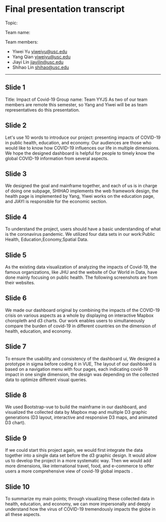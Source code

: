 # Final presentation transcript

Topic:

Team name:

Team members:

- Yiwei Yu <yiweiyu@usc.edu>
- Yang Qian <yiweiyu@usc.edu>
- Jiayi Lin <jiayilin@usc.edu>
- Shihao Lin <shihao@usc.edu>

---

## Slide 1
Title: Impact of Covid-19
Group name: Team YYJS
As two of our team members are remote this semester, so Yang and Yiwei will be as team representatives do this presentation.
## Slide 2
Let's use 10 words to introduce our project: presenting impacts of COVID-19 in public health, education, and economy. Our audiences are those who would like to know how COVID-19 influences our life in multiple dimensions. We hope the designed dashboard is helpful for people to timely know the global COVID-19 information from several aspects.
## Slide 3
We designed the goal and mainframe together, and each of us is in charge of doing one subpage, 
SHIHAO implements the web framework design, the health page is implemented by Yang, Yiwei works on the education page, and JIAYI is responsible for the economic section. 
## Slide 4
To understand the project, users should have a basic understanding of what is the coronavirus pandemic. We utilized four data sets in our work:Public Health, Education,Economy,Spatial Data.
## Slide 5
As the existing data visualization of analyzing the impacts of Covid-19, the famous organizations, like JHU and the website of Our World in Data, have done mainly focusing on public health. The following screenshots are from their websites.
## Slide 6
We made our dashboard original by combining the impacts of the COVID-19 crisis on various aspects as a whole by displaying on interactive Mapbox choropleth and d3 charts. Our work enables users to simultaneously compare the burden of covid-19 in different countries on the dimension of health, education, and economy.
## Slide 7
To ensure the usability and consistency of the dashboard ui, We designed a prototype in sigma before coding it in VUE, 
The layout of our dashboard is based on a navigation menu with four pages, each indicating covid-19 impact in one single dimension, the design was depending  on the collected data to optimize different visual queries.
## Slide 8
We used Bootstrap-vue to build the mainframe in our dashboard, and visualized the collected data by Mapbox map and multiple D3 graphic generations (D3 layout, interactive and responsive  D3 maps, and animated D3 chart).
## Slide 9
If we could start this project again, we would first integrate the data together into a single data set before the d3 graphic design. It would allow us to develop the project in a more systematic way. Then we would add more dimensions, like international travel, food, and e-commerce to offer users a more comprehensive view of covid-19 global impacts .
## Slide 10
To summarize my main points; through visualizing these collected data in health, education, and economy, we can more impersonally and deeply understand how the virus of COVID-19 tremendously impacts the globe in all these aspects. 